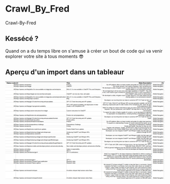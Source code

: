 # Crawl_By_Fred
Crawl-By-Fred

## Kessécé ?
Quand on a du temps libre on s'amuse à créer un bout de code qui va venir explorer votre site à tous moments
😎

## Aperçu d'un import dans un tableaur

<img src ="https://github.com/ycFreddy/Crawl_By_Fred/blob/main/export_crawl.csv.png" width="600">

